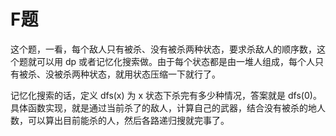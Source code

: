 # F题

这个题，一看，每个敌人只有被杀、没有被杀两种状态，要求杀敌人的顺序数，这个题就可以用 dp 或者记忆化搜索做。由于每个状态都是由一堆人组成，每个人只有被杀、没被杀两种状态，就用状态压缩一下就行了。

记忆化搜索的话，定义 dfs(x) 为 x 状态下杀完有多少种情况，答案就是 dfs(0)。具体函数实现，就是通过当前杀了的敌人，计算自己的武器，结合没有被杀的地人数，可以算出目前能杀的人，然后各路递归搜就完事了。